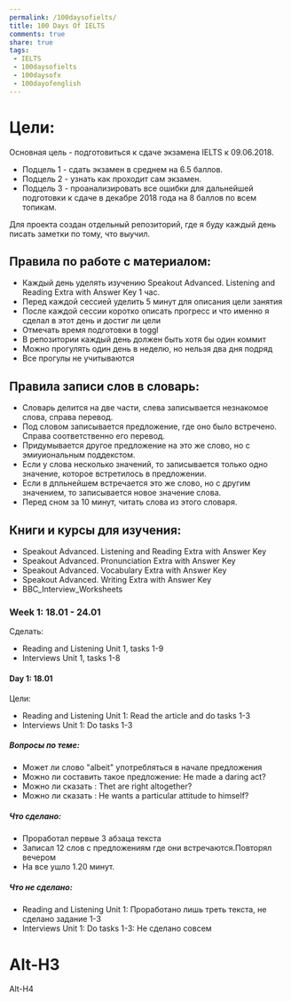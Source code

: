 ```yaml
---
permalink: /100daysofielts/
title: 100 Days Of IELTS
comments: true
share: true
tags:
 - IELTS
 - 100daysofielts
 - 100daysofx
 - 100dayofenglish
---
```

# Цели:
Основная цель - подготовиться к сдаче экзамена IELTS к 09.06.2018.
* Подцель 1 - сдать экзамен в среднем на 6.5 баллов.
* Подцель 2 - узнать как проходит сам экзамен.
* Подцель 3 - проанализировать все ошибки для дальнейшей подготовки к сдаче в декабре 2018 года на 8 баллов по всем топикам.
   

Для проекта создан отдельный репозиторий, где я буду каждый день писать заметки по тому, что выучил.

## Правила по работе с материалом:

* Каждый день уделять изучению Speakout Advanced. Listening and Reading Extra with Answer Key 1 час.  
* Перед каждой сессией уделить 5 минут для описания цели занятия
* После каждой сессии коротко описать прогресс и что именно я сделал в этот день и достиг ли цели
* Отмечать время подготовки в toggl
* В репозитории каждый день должен быть хотя бы один коммит
* Можно прогулять один день в неделю, но нельзя два дня подряд
* Все прогулы не учитываются

## Правила записи слов в словарь:

* Словарь делится на две части, слева записывается незнакомое слова, справа перевод.
* Под словом записывается предложение, где оно было встречено. Справа соответственно его перевод.
* Придумывается другое предложение на это же слово, но с эмиуиональным поддекстом.
* Если у слова несколько значений, то записывается только одно значение, которое встретилось в предложении.
* Если в дпльнейшем встречается это же слово, но с другим значением, то записывается новое значение слова.
* Перед сном за 10 минут, читать слова из этого словаря.

## Книги и курсы для изучения:

* Speakout Advanced. Listening and Reading Extra with Answer Key
* Speakout Advanced. Pronunciation Extra with Answer Key
* Speakout Advanced. Vocabulary Extra with Answer Key
* Speakout Advanced. Writing Extra with Answer Key
* BBC_Interview_Worksheets


### Week 1: 18.01 - 24.01  

 Сделать:
- Reading and Listening Unit 1, tasks 1-9
- Interviews Unit 1, tasks 1-8 

#### Day 1: 18.01

 Цели:
- Reading and Listening Unit 1: Read the article and do tasks 1-3
- Interviews Unit 1: Do tasks 1-3

##### Вопросы по теме:

- Может ли слово "albeit" употребляться в начале предложения
- Можно ли составить такое предложение: He made a daring act?
- Можно ли сказать : Thet are right altogether?
- Можно ли сказать : He wants a particular attitude to himself?

##### Что сделано:

- Проработал первые 3 абзаца текста
- Записал 12 слов с предложениям где они встречаются.Повторял вечером
- На все ушло 1.20 минут.

##### Что не сделано:
 
- Reading and Listening Unit 1: Проработано лишь треть текста, не сделано задание 1-3
- Interviews Unit 1: Do tasks 1-3: Не сделано совсем

Alt-H3
======

Alt-H4
